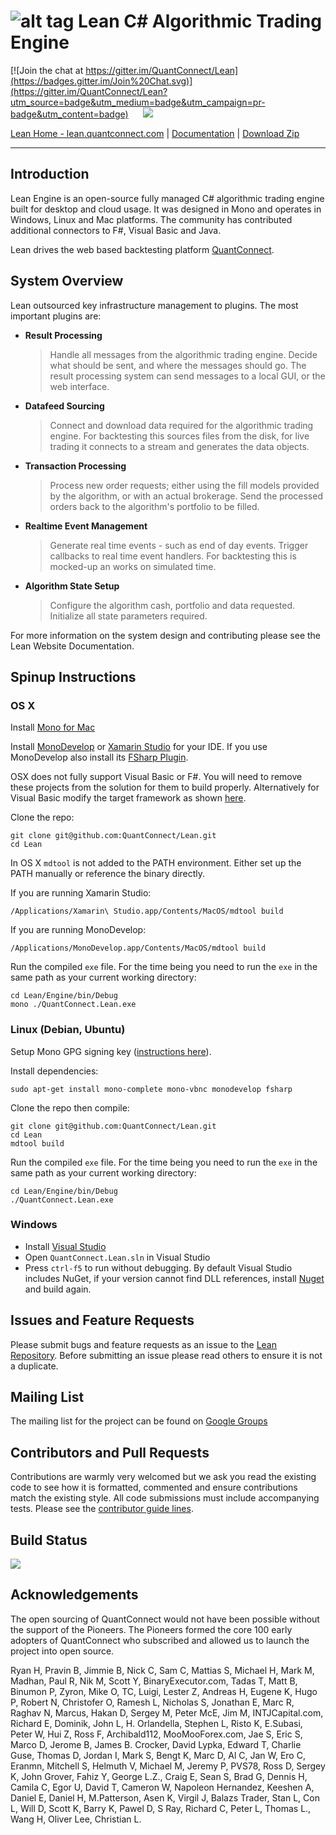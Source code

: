 ![alt tag](Documentation/logo.white.small.png)
Lean C# Algorithmic Trading Engine
=========

[![Join the chat at https://gitter.im/QuantConnect/Lean](https://badges.gitter.im/Join%20Chat.svg)](https://gitter.im/QuantConnect/Lean?utm_source=badge&utm_medium=badge&utm_campaign=pr-badge&utm_content=badge) &nbsp;&nbsp;&nbsp;&nbsp; <img src="https://travis-ci.org/QuantConnect/Lean.svg?branch=master">

[Lean Home - lean.quantconnect.com][1] | [Documentation][2] | [Download Zip][3]

----------

## Introduction ##

Lean Engine is an open-source fully managed C# algorithmic trading engine built for desktop and cloud usage. It was designed in Mono and operates in Windows, Linux and Mac platforms. The community has contributed additional connectors to F#, Visual Basic and Java.

Lean drives the web based backtesting platform [QuantConnect][4].

## System Overview ##

Lean outsourced key infrastructure management to plugins. The most important plugins are:

 - **Result Processing**
   > Handle all messages from the algorithmic trading engine. Decide what should be sent, and where the messages should go. The result processing system can send messages to a local GUI, or the web interface.

 - **Datafeed Sourcing**
   > Connect and download data required for the algorithmic trading engine. For backtesting this sources files from the disk, for live trading it connects to a stream and generates the data objects.

 - **Transaction Processing**
   > Process new order requests; either using the fill models provided by the algorithm, or with an actual brokerage. Send the processed orders back to the algorithm's portfolio to be filled.

 - **Realtime Event Management**
   > Generate real time events - such as end of day events. Trigger callbacks to real time event handlers. For backtesting this is mocked-up an works on simulated time. 
 
 - **Algorithm State Setup**
   > Configure the algorithm cash, portfolio and data requested. Initialize all state parameters required.

For more information on the system design and contributing please see the Lean Website Documentation.

## Spinup Instructions ##

### OS X

Install [Mono for Mac](http://www.mono-project.com/docs/getting-started/install/mac/)

Install [MonoDevelop](http://www.monodevelop.com/download/) or [Xamarin Studio](http://xamarin.com/studio) for your IDE. If you use MonoDevelop also install its [FSharp Plugin](http://addins.monodevelop.com/Project/Index/48).

OSX does not fully support Visual Basic or F#. You will need to remove these projects from the solution for them to build properly. Alternatively for Visual Basic modify the target framework as shown [here](https://groups.google.com/forum/#!topic/lean-engine/uR94evlM01g).

Clone the repo:
```
git clone git@github.com:QuantConnect/Lean.git
cd Lean
```

In OS X `mdtool` is not added to the PATH environment. Either set up the PATH manually or reference the binary directly.

If you are running Xamarin Studio:
```
/Applications/Xamarin\ Studio.app/Contents/MacOS/mdtool build
```

If you are running MonoDevelop:
```
/Applications/MonoDevelop.app/Contents/MacOS/mdtool build
```

Run the compiled `exe` file. For the time being you need to run the `exe` in the same path as your current working directory:
```
cd Lean/Engine/bin/Debug
mono ./QuantConnect.Lean.exe
```
### Linux (Debian, Ubuntu)

Setup Mono GPG signing key ([instructions here](http://www.mono-project.com/docs/getting-started/install/linux/#usage)).

Install dependencies:
```
sudo apt-get install mono-complete mono-vbnc monodevelop fsharp
```
Clone the repo then compile:
```
git clone git@github.com:QuantConnect/Lean.git
cd Lean
mdtool build
```

Run the compiled `exe` file. For the time being you need to run the `exe` in the same path as your current working directory:
```
cd Lean/Engine/bin/Debug
./QuantConnect.Lean.exe
```

### Windows

- Install [Visual Studio](https://www.visualstudio.com/en-us/downloads/download-visual-studio-vs.aspx)
- Open `QuantConnect.Lean.sln` in Visual Studio
- Press `ctrl-f5` to run without debugging.
By default Visual Studio includes NuGet, if your version cannot find DLL references, install [Nuget](https://www.nuget.org/) and build again. 


## Issues and Feature Requests ##

Please submit bugs and feature requests as an issue to the [Lean Repository][5]. Before submitting an issue please read others to ensure it is not a duplicate.

## Mailing List ##

The mailing list for the project can be found on [Google Groups][6]

## Contributors and Pull Requests ##

Contributions are warmly very welcomed but we ask you read the existing code to see how it is formatted, commented and ensure contributions match the existing style. All code submissions must include accompanying tests. Please see the [contributor guide lines][7].

## Build Status ##
<img src="https://travis-ci.org/QuantConnect/Lean.svg?branch=master">

## Acknowledgements ##

The open sourcing of QuantConnect would not have been possible without the support of the Pioneers. The Pioneers formed the core 100 early adopters of QuantConnect who subscribed and allowed us to launch the project into open source.

Ryan H, Pravin B, Jimmie B, Nick C, Sam C, Mattias S, Michael H, Mark M, Madhan, Paul R, Nik M, Scott Y, BinaryExecutor.com, Tadas T, Matt B, Binumon P, Zyron, Mike O, TC, Luigi, Lester Z, Andreas H, Eugene K, Hugo P, Robert N, Christofer O, Ramesh L, Nicholas S, Jonathan E, Marc R, Raghav N, Marcus, Hakan D, Sergey M, Peter McE, Jim M, INTJCapital.com, Richard E, Dominik, John L, H. Orlandella, Stephen L, Risto K, E.Subasi, Peter W, Hui Z, Ross F, Archibald112, MooMooForex.com, Jae S, Eric S, Marco D, Jerome B, James B. Crocker, David Lypka, Edward T, Charlie Guse, Thomas D, Jordan I, Mark S, Bengt K, Marc D, Al C, Jan W, Ero C, Eranmn, Mitchell S, Helmuth V, Michael M, Jeremy P, PVS78, Ross D, Sergey K, John Grover, Fahiz Y, George L.Z., Craig E, Sean S, Brad G, Dennis H, Camila C, Egor U, David T, Cameron W, Napoleon Hernandez, Keeshen A, Daniel E, Daniel H, M.Patterson, Asen K, Virgil J, Balazs Trader, Stan L, Con L, Will D, Scott K, Barry K, Pawel D, S Ray, Richard C, Peter L, Thomas L., Wang H, Oliver Lee, Christian L.


  [1]: https://lean.quantconnect.com "Lean Open Source Home Page"
  [2]: https://lean.quantconnect.com/docs "Lean Documentation"
  [3]: https://github.com/QuantConnect/Lean/archive/master.zip
  [4]: https://www.quantconnect.com "QuantConnect"
  [5]: https://github.com/QuantConnect/Lean/issues
  [6]: https://groups.google.com/forum/#!forum/lean-engine
  [7]: https://github.com/QuantConnect/Lean/blob/master/CONTRIBUTING.md
